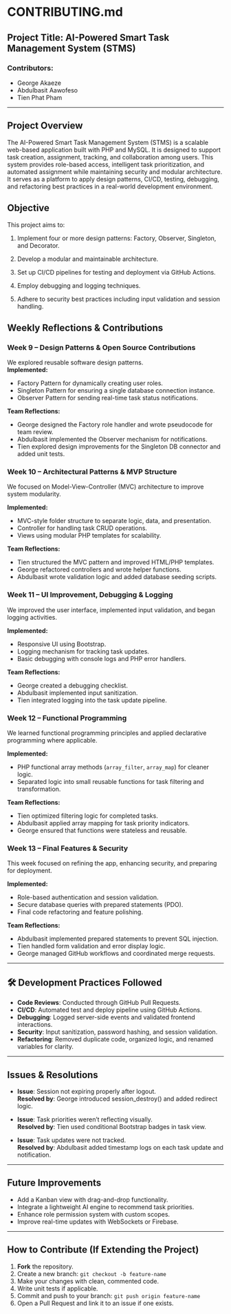 

# CONTRIBUTING.md

## Project Title: AI-Powered Smart Task Management System (STMS)

### Contributors:
- George Akaeze  
- Abdulbasit Aawofeso  
- Tien Phat Pham

---

## Project Overview

The AI-Powered Smart Task Management System (STMS) is a scalable web-based application built with PHP and MySQL. It is designed to support task creation, assignment, tracking, and collaboration among users. This system provides role-based access, intelligent task prioritization, and automated assignment while maintaining security and modular architecture. It serves as a platform to apply design patterns, CI/CD, testing, debugging, and refactoring best practices in a real-world development environment.

## Objective
This project aims to:

1. Implement four or more design patterns: Factory, Observer, Singleton, and Decorator.

2. Develop a modular and maintainable architecture.

3. Set up CI/CD pipelines for testing and deployment via GitHub Actions.

4. Employ debugging and logging techniques.

5. Adhere to security best practices including input validation and session handling.



## Weekly Reflections & Contributions

### **Week 9 – Design Patterns & Open Source Contributions**
We explored reusable software design patterns.  
**Implemented:**
- Factory Pattern for dynamically creating user roles.
- Singleton Pattern for ensuring a single database connection instance.
- Observer Pattern for sending real-time task status notifications.

**Team Reflections:**
- George designed the Factory role handler and wrote pseudocode for team review.
- Abdulbasit implemented the Observer mechanism for notifications.
- Tien explored design improvements for the Singleton DB connector and added unit tests.

### **Week 10 – Architectural Patterns & MVP Structure**
We focused on Model-View-Controller (MVC) architecture to improve system modularity.

**Implemented:**
- MVC-style folder structure to separate logic, data, and presentation.
- Controller for handling task CRUD operations.
- Views using modular PHP templates for scalability.

**Team Reflections:**
- Tien structured the MVC pattern and improved HTML/PHP templates.
- George refactored controllers and wrote helper functions.
- Abdulbasit wrote validation logic and added database seeding scripts.

### **Week 11 – UI Improvement, Debugging & Logging**
We improved the user interface, implemented input validation, and began logging activities.

**Implemented:**
- Responsive UI using Bootstrap.
- Logging mechanism for tracking task updates.
- Basic debugging with console logs and PHP error handlers.

**Team Reflections:**
- George created a debugging checklist.
- Abdulbasit implemented input sanitization.
- Tien integrated logging into the task update pipeline.

### **Week 12 – Functional Programming**
We learned functional programming principles and applied declarative programming where applicable.

**Implemented:**
- PHP functional array methods (`array_filter`, `array_map`) for cleaner logic.
- Separated logic into small reusable functions for task filtering and transformation.

**Team Reflections:**
- Tien optimized filtering logic for completed tasks.
- Abdulbasit applied array mapping for task priority indicators.
- George ensured that functions were stateless and reusable.

### **Week 13 – Final Features & Security**
This week focused on refining the app, enhancing security, and preparing for deployment.

**Implemented:**
- Role-based authentication and session validation.
- Secure database queries with prepared statements (PDO).
- Final code refactoring and feature polishing.

**Team Reflections:**
- Abdulbasit implemented prepared statements to prevent SQL injection.
- Tien handled form validation and error display logic.
- George managed GitHub workflows and coordinated merge requests.

---

## 🛠️ Development Practices Followed
- **Code Reviews**: Conducted through GitHub Pull Requests.
- **CI/CD**: Automated test and deploy pipeline using GitHub Actions.
- **Debugging**: Logged server-side events and validated frontend interactions.
- **Security**: Input sanitization, password hashing, and session validation.
- **Refactoring**: Removed duplicate code, organized logic, and renamed variables for clarity.

---

##  Issues & Resolutions

- **Issue**: Session not expiring properly after logout.  
  **Resolved by**: George introduced session_destroy() and added redirect logic.

- **Issue**: Task priorities weren’t reflecting visually.  
  **Resolved by**: Tien used conditional Bootstrap badges in task view.

- **Issue**: Task updates were not tracked.  
  **Resolved by**: Abdulbasit added timestamp logs on each task update and notification.

---

##  Future Improvements
- Add a Kanban view with drag-and-drop functionality.
- Integrate a lightweight AI engine to recommend task priorities.
- Enhance role permission system with custom scopes.
- Improve real-time updates with WebSockets or Firebase.

---

##  How to Contribute (If Extending the Project)
1. **Fork** the repository.
2. Create a new branch: `git checkout -b feature-name`
3. Make your changes with clean, commented code.
4. Write unit tests if applicable.
5. Commit and push to your branch: `git push origin feature-name`
6. Open a Pull Request and link it to an issue if one exists.